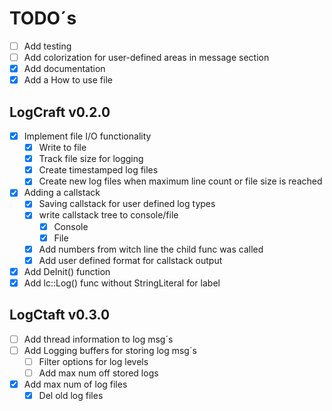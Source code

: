 # TODO´s

- [ ] Add testing
- [ ] Add colorization for user-defined areas in message section
- [x] Add documentation
- [x] Add a How to use file

## LogCraft v0.2.0

- [x] Implement file I/O functionality
  - [x] Write to file
  - [x] Track file size for logging
  - [x] Create timestamped log files
  - [x] Create new log files when maximum line count or file size is reached
- [x] Adding a callstack
  - [x] Saving callstack for user defined log types
  - [x] write callstack tree to console/file
    - [x] Console
    - [x] File
  - [x] Add numbers from witch line the child func was called
  - [x] Add user defined format for callstack output
- [x] Add DeInit() function
- [x] Add lc::Log() func without StringLiteral for label

## LogCtaft v0.3.0

- [ ] Add thread information to log msg´s
- [ ] Add Logging buffers for storing log msg´s
  - [ ] Filter options for log levels
  - [ ] Add max num off stored logs
- [x] Add max num of log files
  - [x] Del old log files
